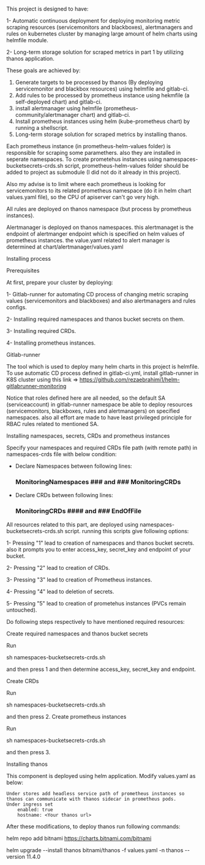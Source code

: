 This project is designed to have:

1- Automatic continuous deployment for deploying monitoring metric scraping resources (servicemonitors and blackboxes), alertmanagers and rules on kubernetes cluster by managing large amount of helm charts using helmfile module.

2- Long-term storage solution for scraped metrics in part 1 by utilizing thanos application.


These goals are achieved by:
1. Generate targets to be processed by thanos (By deploying servicemonitor and blackbox resources) using helmfile and gitlab-ci.
2. Add rules to be processed by prometheus instance using hekmfile (a self-deployed chart) and gitlab-ci.
3. install alertmanager using helmfile (prometheus-community/alertmanager chart) and gitlab-ci.
4. Install prometheus instances using helm (kube-prometheus chart) by running a shellscript.
5. Long-term storage solution for scraped metrics by installing thanos.

Each prometheus instance (in prometheus-helm-values folder) is responsible for scraping some paramethers. also they are installed in seperate namespaces. To create prometehus instances using namespaces-bucketsecrets-crds.sh script, prometheus-helm-values folder should be added to project as submodule (I did not do it already in this project).

Also my advise is to limit where each prometheus is looking for servicemonitors to its related prometheus namespace (do it in helm chart values.yaml file), so the CPU of apiserver can't go very high.    

All rules are deployed on thanos namespace (but process by prometheus instances).

Alertmanager is deployed on thanos namespaces. this alertmanaget is the endpoint of alertmanger endpoint which is specified on helm values of prometheus instances. the value.yaml related to alert manager is determined at chart/alertmanager/values.yaml

Installing process

Prerequisites

At first, prepare your cluster by deploying:

1- Gitlab-runner for automating CD process of changing metric scraping values (servicemonitors and blackboxes) and also alertmanagers and rules configs.

2- Installing required namespaces and thanos bucket secrets on them.

3- Installing required CRDs.

4- Installing prometheus instances.

Gitlab-runner

The tool which is used to deploy many helm charts in this project is helmfile. To use automatic CD process defined in gitlab-ci.yml, install gitlab-runner in K8S cluster using this link => https://github.com/rezaebrahimi1/helm-gitlabrunner-monitoring

Notice that roles defined here are all needed, so the default SA (serviceaccount) in gitlab-runner namespace be able to deploy resources (servicemonitors, blackboxes, rules and alertmanagers) on specified namespaces. also all effort are made to have least privileged principle for RBAC rules related to mentioned SA.

Installing namespaces, secrets, CRDs and prometheus instances

Specify your namespaces and required CRDs file path (with remote path) in namespaces-crds file with below condition:

 - Declare Namespaces between following lines: 

      ### MonitoringNamespaces ###   and   ### MonitoringCRDs ####

 - Declare CRDs between following lines:

      ### MonitoringCRDs #### and ### EndOfFile ####

All resources related to this part, are deployed using namespaces-bucketsecrets-crds.sh script. running this scripts give following options:

1- Pressing "1" lead to creation of namespaces and thanos bucket secrets. also it prompts you to enter access_key, secret_key and endpoint of your bucket.

2- Pressing "2" lead to creation of CRDs.

3- Pressing "3" lead to creation of Prometheus instances.

4- Pressing "4" lead to deletion of secrets.

5- Pressing "5" lead to creation of prometehus instances (PVCs remain untouched).

Do following steps respectively to have mentioned required resources:

Create required namespaces and thanos bucket secrets

Run

sh namespaces-bucketsecrets-crds.sh

and then press 1 and then determine access_key, secret_key and endpoint.

Create CRDs

Run

sh namespaces-bucketsecrets-crds.sh

and then press 2.
Create prometheus instances

Run

sh namespaces-bucketsecrets-crds.sh

and then press 3.

Installing thanos

This component is deployed using helm application. Modify values.yaml as below:

    Under stores add headless service path of prometheus instances so thanos can communicate with thanos sidecar in prometheus pods.
    Under ingress set
        enabled: true
        hostname: <Your thanos url>

After these modifications, to deploy thanos run following commands:

helm repo add bitnami https://charts.bitnami.com/bitnami

helm upgrade --install thanos bitnami/thanos -f values.yaml -n thanos --version 11.4.0
